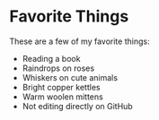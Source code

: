 # Favorite Things

These are a few of my favorite things:

- Reading a book
- Raindrops on roses
- Whiskers on cute animals
- Bright copper kettles
- Warm woolen mittens
- Not editing directly on GitHub
